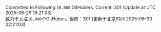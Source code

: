 Committed to Following `10,000` GitHubers. Current: <!-- FOLLOWING_COUNT -->301<!-- FOLLOWING_COUNT --> (Update at UTC <!-- LAST_UPDATED -->2025-06-29 18:21:03<!-- LAST_UPDATED -->)<br>
致力于关注`10,000`个GitHuber。当前：<!-- FOLLOWING_COUNT -->301<!-- FOLLOWING_COUNT --> (更新于北京时间 <!-- LAST_UPDATED_CST -->2025-06-30 02:21:03<!-- LAST_UPDATED_CST -->)
